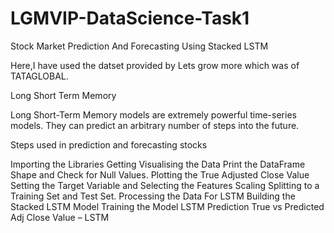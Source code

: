 # LGMVIP-DataScience-Task1
Stock Market Prediction And Forecasting Using Stacked LSTM

Here,I have used the datset provided by Lets grow more which was of TATAGLOBAL.

Long Short Term Memory

Long Short-Term Memory models are extremely powerful time-series models. They can predict an arbitrary number of steps into the future.

Steps used in prediction and forecasting stocks

Importing the Libraries
Getting Visualising the Data
Print the DataFrame Shape and Check for Null Values.
Plotting the True Adjusted Close Value
Setting the Target Variable and Selecting the Features
Scaling
Splitting to a Training Set and Test Set.
Processing the Data For LSTM
Building the Stacked LSTM Model
Training the Model
LSTM Prediction
True vs Predicted Adj Close Value – LSTM
